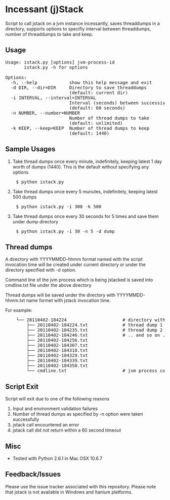Incessant (j)Stack
==================

Script to call jstack on a jvm instance incessantly, saves threaddumps in a directory, supports options to specifiy interval between threaddumps, number of threaddumps to take and keep.  

Usage
-----
<pre>
Usage: istack.py [options] jvm-process-id
       istack.py -h for options

Options:
  -h, --help            show this help message and exit
  -d DIR, --dir=DIR     Directory to save threaddumps
                        (default: current dir)
  -i INTERVAL, --interval=INTERVAL
                        Interval (seconds) between successive thread dumps
                        (default: 60 seconds)
  -n NUMBER, --number=NUMBER
                        Number of thread dumps to take
                        (default: unlimited)
  -k KEEP, --keep=KEEP  Number of thread dumps to keep
                        (default: 1440)
</pre>

Sample Usages
-------------
1.  Take thread dumps once every minute, indefinitely, keeping latest 1 day worth of dumps (1440).  This is the default without specifying any options
<pre>
    $ python istack.py <jvm-process-id>
</pre>

2.  Take thread dumps once every 5 munutes, indefinitely, keeping latest 500 dumps
<pre>
    $ python istack.py -i 300 -k 500 <jvm-process-id>
</pre>

3.  Take thread dumps once every 30 seconds for 5 times and save them under dump directory
<pre>
    $ python istack.py -i 30 -n 5 -d dump <jvm-process-id>
</pre>


Thread dumps
------------

A directory with YYYYMMDD-hhmm format named with the script invocation time will be created under current directory or under the directory specified with -d option.

Command line of the jvm process which is being jstacked is saved into cmdline.txt file under the above directory

Thread dumps will be saved under the directory with YYYYMMDD-hhmm.txt name formet with jstack invocation time.

For example:
<pre>
    └── 20110402-184224                     # directory with script invocation time
        ├── 20110402-184224.txt             # thread dump 1
        ├── 20110402-184235.txt             # thread dump 2
        ├── 20110402-184246.txt             # .. and so on ..
        ├── 20110402-184256.txt
        ├── 20110402-184307.txt
        ├── 20110402-184318.txt
        ├── 20110402-184329.txt
        ├── 20110402-184339.txt
        ├── 20110402-184350.txt
        └── cmdline.txt                     # jvm process command line
</pre>

Script Exit 
-----------

Script will exit due to one of the following reasons
1. Input and environment validation failures
2. Number of thread dumps as specified by -n option were taken successfully
3. jstack call encountered an error
4. jstack call did not return within a 60 second timeout

Misc
----
*  Tested with Python 2.6.1 in Mac OSX 10.6.7

Feedback/Issues
---------------
Please use the issue tracker associated with this repository.  Please note that jstack is not available in Windows and Itanium platforms.
